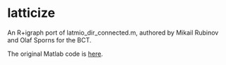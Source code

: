 # latticize
An R+igraph port of latmio_dir_connected.m, authored by Mikail Rubinov and Olaf Sporns for the BCT.

The original Matlab code is [here](https://sites.google.com/site/bctnet/Home/functions/latmio_dir_connected.m?attredirects=0).
